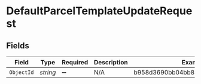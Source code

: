 # DefaultParcelTemplateUpdateRequest


## Fields

| Field                            | Type                             | Required                         | Description                      | Example                          |
| -------------------------------- | -------------------------------- | -------------------------------- | -------------------------------- | -------------------------------- |
| `ObjectId`                       | *string*                         | :heavy_minus_sign:               | N/A                              | b958d3690bb04bb8b2986724872750f5 |